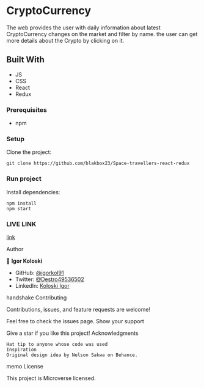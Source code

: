 # CryptoCurrency

The web provides the user with daily information about latest CryptoCurrency changes on the market and filter by name. the user can get more details about the Crypto by clicking on it.

## Built With
- JS
- CSS
- React
- Redux

### Prerequisites

- npm

### Setup

Clone the project:

```
git clone https://github.com/blakbox23/Space-travellers-react-redux
```

### Run project

Install dependencies:

```
npm install
npm start
```

### LIVE LINK

[link](https://www.loom.com/share/aca5d00b385c45b79638a792c01e0650)

Author

👤 **Igor Koloski**  

- GitHub: [@igorkol91](https://github.com/igorkol91)
- Twitter: [@Destro49536502](https://twitter.com/Destro49536502)
- LinkedIn: [Koloski Igor](https://www.linkedin.com/in/igor-koloski-a754aa208/)

handshake Contributing

Contributions, issues, and feature requests are welcome!

Feel free to check the issues page.
Show your support

Give a star if you like this project!
Acknowledgments

    Hat tip to anyone whose code was used
    Inspiration
    Original design idea by Nelson Sakwa on Behance.

memo License

This project is Microverse licensed.
